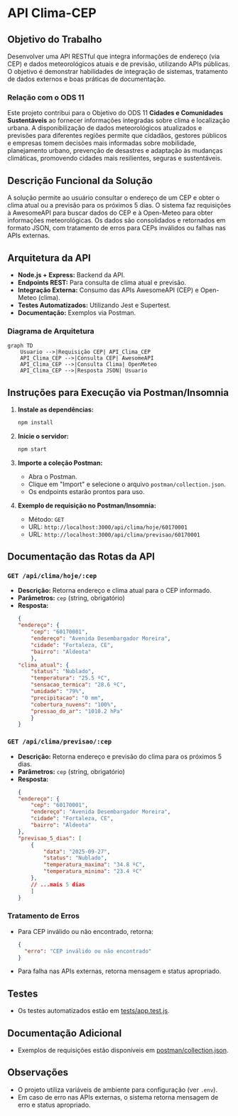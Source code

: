# API Clima-CEP

## Objetivo do Trabalho
Desenvolver uma API RESTful que integra informações de endereço (via CEP) e dados meteorológicos atuais e de previsão, utilizando APIs públicas. O objetivo é demonstrar habilidades de integração de sistemas, tratamento de dados externos e boas práticas de documentação.

### Relação com o ODS 11
Este projeto contribui para o Objetivo do ODS 11 **Cidades e Comunidades Sustentáveis** ao fornecer informações integradas sobre clima e localização urbana. A disponibilização de dados meteorológicos atualizados e previsões para diferentes regiões permite que cidadãos, gestores públicos e empresas tomem decisões mais informadas sobre mobilidade, planejamento urbano, prevenção de desastres e adaptação às mudanças climáticas, promovendo cidades mais resilientes, seguras e sustentáveis.

## Descrição Funcional da Solução
A solução permite ao usuário consultar o endereço de um CEP e obter o clima atual ou a previsão para os próximos 5 dias. O sistema faz requisições à AwesomeAPI para buscar dados do CEP e à Open-Meteo para obter informações meteorológicas. Os dados são consolidados e retornados em formato JSON, com tratamento de erros para CEPs inválidos ou falhas nas APIs externas.

## Arquitetura da API

- **Node.js + Express:** Backend da API.
- **Endpoints REST:** Para consulta de clima atual e previsão.
- **Integração Externa:** Consumo das APIs AwesomeAPI (CEP) e Open-Meteo (clima).
- **Testes Automatizados:** Utilizando Jest e Supertest.
- **Documentação:** Exemplos via Postman.

### Diagrama de Arquitetura

```mermaid
graph TD
    Usuario -->|Requisição CEP| API_Clima_CEP
    API_Clima_CEP -->|Consulta CEP| AwesomeAPI
    API_Clima_CEP -->|Consulta Clima| OpenMeteo
    API_Clima_CEP -->|Resposta JSON| Usuario
```

## Instruções para Execução via Postman/Insomnia

1. **Instale as dependências:**
   ```sh
   npm install
   ```
2. **Inicie o servidor:**
   ```sh
   npm start
   ```
3. **Importe a coleção Postman:**
   - Abra o Postman.
   - Clique em "Import" e selecione o arquivo `postman/collection.json`.
   - Os endpoints estarão prontos para uso.

4. **Exemplo de requisição no Postman/Insomnia:**
   - Método: `GET`
   - URL: `http://localhost:3000/api/clima/hoje/60170001`
   - URL: `http://localhost:3000/api/clima/previsao/60170001`

## Documentação das Rotas da API

### `GET /api/clima/hoje/:cep`
- **Descrição:** Retorna endereço e clima atual para o CEP informado.
- **Parâmetros:** `cep` (string, obrigatório)
- **Resposta:**
    ```json
    {
    "endereço": {
        "cep": "60170001",
        "endereço": "Avenida Desembargador Moreira",
        "cidade": "Fortaleza, CE",
        "bairro": "Aldeota"
        },
    "clima_atual": {
        "status": "Nublado",
        "temperatura": "25.5 ºC",
        "sensacao_termica": "28.6 ºC",
        "umidade": "79%",
        "precipitacao": "0 mm",
        "cobertura_nuvens": "100%",
        "pressao_do_ar": "1010.2 hPa"
        }
    }
    ```

### `GET /api/clima/previsao/:cep`
- **Descrição:** Retorna endereço e previsão do clima para os próximos 5 dias.
- **Parâmetros:** `cep` (string, obrigatório)
- **Resposta:**
    ```json
    {
    "endereço": {
        "cep": "60170001",
        "endereço": "Avenida Desembargador Moreira",
        "cidade": "Fortaleza, CE",
        "bairro": "Aldeota"
    },
    "previsao_5_dias": [
        {
            "data": "2025-09-27",
            "status": "Nublado",
            "temperatura_maxima": "34.8 ºC",
            "temperatura_minima": "23.4 ºC"
        },
        // ...mais 5 dias
        ]
    }
    ```

### Tratamento de Erros
- Para CEP inválido ou não encontrado, retorna:
    ```json
    {
      "erro": "CEP inválido ou não encontrado"
    }
    ```
- Para falha nas APIs externas, retorna mensagem e status apropriado.

## Testes
- Os testes automatizados estão em [tests/app.test.js](tests/app.test.js).

## Documentação Adicional
- Exemplos de requisições estão disponíveis em [postman/collection.json](postman/collection.json).

## Observações
- O projeto utiliza variáveis de ambiente para configuração (ver `.env`).
- Em caso de erro nas APIs externas, o sistema retorna mensagem de erro e status apropriado.
